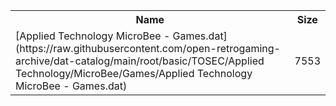 <table>
<tr><th>Name</th><th>Size</th></tr>
<tr><td>
[Applied Technology MicroBee - Games.dat](https://raw.githubusercontent.com/open-retrogaming-archive/dat-catalog/main/root/basic/TOSEC/Applied Technology/MicroBee/Games/Applied Technology MicroBee - Games.dat)
</td><td>7553</td></tr>
</table>
